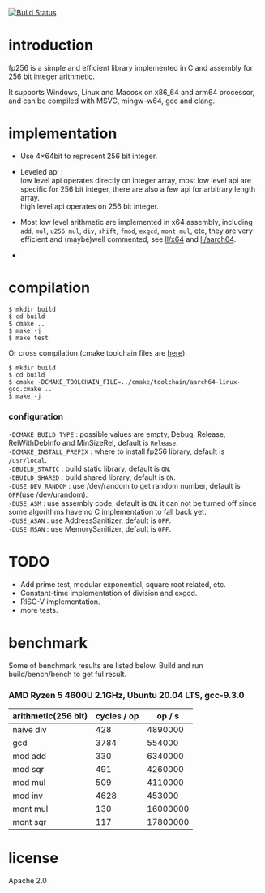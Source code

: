 [![Build Status](https://travis-ci.com/piggypiggy/fp256.svg?branch=master)](https://travis-ci.com/piggypiggy/fp256)

# introduction
fp256 is a simple and efficient library implemented in C and assembly for 256 bit integer arithmetic.  

It supports Windows, Linux and Macosx on x86_64 and arm64 processor, and can be compiled with MSVC, mingw-w64, gcc and clang.  

# implementation
* Use 4×64bit to represent 256 bit integer.

* Leveled api :  
low level api operates directly on integer array, most low level api are specific for 256 bit integer, there are also a few api for arbitrary length array.  
high level api operates on 256 bit integer.

* Most low level arithmetic are implemented in x64 assembly, including `add`, `mul`, `u256 mul`, `div`, `shift`, `fmod`, `exgcd`, `mont mul`, etc, they are very efficient and (maybe)well commented, see [ll/x64](https://github.com/piggypiggy/fp256/tree/master/src/ll/x64) and [ll/aarch64](https://github.com/piggypiggy/fp256/tree/master/src/ll/aarch64).

* 

# compilation
    $ mkdir build
    $ cd build
    $ cmake ..
    $ make -j
    $ make test

Or cross compilation (cmake toolchain files are [here](https://github.com/piggypiggy/fp256/tree/master/cmake/toolchain)):

    $ mkdir build
    $ cd build
    $ cmake -DCMAKE_TOOLCHAIN_FILE=../cmake/toolchain/aarch64-linux-gcc.cmake ..
    $ make -j

### configuration
`-DCMAKE_BUILD_TYPE` : possible values are empty, Debug, Release, RelWithDebInfo and MinSizeRel, default is `Release`.  
`-DCMAKE_INSTALL_PREFIX` : where to install fp256 library, default is `/usr/local`.  
`-DBUILD_STATIC` : build static library, default is `ON`.  
`-DBUILD_SHARED` : build shared library, default is `ON`.  
`-DUSE_DEV_RANDOM` : use /dev/random to get random number, default is `OFF`(use /dev/urandom).  
`-DUSE_ASM` : use assembly code, default is `ON`. it can not be turned off since some algorithms have no C implementation to fall back yet.  
`-DUSE_ASAN` : use AddressSanitizer, default is `OFF`.  
`-DUSE_MSAN` : use MemorySanitizer, default is `OFF`.  

# TODO
* Add prime test, modular exponential, square root related, etc.
* Constant-time implementation of division and exgcd.
* RISC-V implementation.
* more tests.

# benchmark
Some of benchmark results are listed below. Build and run build/bench/bench to get ful result.
### AMD Ryzen 5 4600U 2.1GHz, Ubuntu 20.04 LTS, gcc-9.3.0
arithmetic(256 bit)     |      cycles / op      |      op / s      |
------------------------|-----------------------|------------------|
naive div               |           428         |     4890000      |
gcd                     |          3784         |      554000      |
mod add                 |           330         |     6340000      |
mod sqr                 |           491         |     4260000      |
mod mul                 |           509         |     4110000      |
mod inv                 |          4628         |      453000      |
mont mul                |           130         |    16000000      |
mont sqr                |           117         |    17800000      |

# license
Apache 2.0
